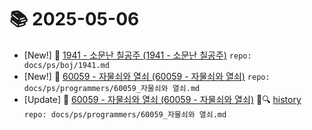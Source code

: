 # 📚 2025-05-06
- [New!] 📗 [1941 - 소문난 칠공주 (1941 - 소문난 칠공주)](https://til.qriosity.dev/featured/ps/boj/1941) `repo: docs/ps/boj/1941.md`
- [New!] 📗 [60059 - 자물쇠와 열쇠 (60059 - 자물쇠와 열쇠)](https://til.qriosity.dev/featured/ps/programmers/60059_자물쇠와%20열쇠) `repo: docs/ps/programmers/60059_자물쇠와 열쇠.md`
- [Update] 📙 [60059 - 자물쇠와 열쇠 (60059 - 자물쇠와 열쇠)](https://til.qriosity.dev/featured/ps/programmers/60059_자물쇠와%20열쇠) 📃🔍 [history](https://github.com/Queue-ri/TIL/commits/main/docs/ps/programmers/60059_자물쇠와%20열쇠.md?since=2025-05-06T00:00:00Z&until=2025-05-06T23:59:59Z) `repo: docs/ps/programmers/60059_자물쇠와 열쇠.md`

